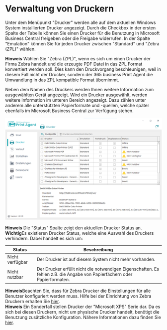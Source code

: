 # Verwaltung von Druckern

Unter dem Menüpunkt "Drucker" werden alle auf dem aktuellen Windows System installierten Drucker angezeigt. Durch die Checkbox in der ersten Spalte der Tabelle können Sie einen Drucker für die Benutzung in Microsoft Business Central freigeben oder die Freigabe widerrufen.
In der Spalte "Emulation" können Sie für jeden Drucker zwischen "Standard" und "Zebra (ZPL)" wählen.

<div class="alert alert-info">
    <i class="fa-duotone fa-thin fa-lightbulb fa-lg"></i> <strong>Hinweis</strong> Wählen Sie "Zebra (ZPL)", wenn es sich um einen Drucker der Firma Zebra handelt und die erzeugte PDF Datei in das ZPL Format konvertiert werden soll. Dies kann den Druckvorgang beschleunigen, weil in diesem Fall nicht der Drucker, sondern der 365 business Print Agent die Umwandlung in das ZPL kompatible Format übernimmt.
</div>

Neben dem Namen des Druckers werden Ihnen weitere Information zum ausgewählten Gerät angezeigt. Wird ein Drucker ausgewählt, werden weitere Information im unteren Bereich angezeigt. Dazu zählen unter anderem alle unterstützten Papierformate und -quellen, welche später ebenfalls im Microsoft Business Central zur Verfügung stehen.

![Druckerverwaltung](/assets/images/365-business-print-agent/config-tool/Printer.PNG)  

<div class="alert alert-info">
    <i class="fa-duotone fa-thin fa-lightbulb fa-lg"></i> <strong>Hinweis</strong> Die "Status" Spalte zeigt den aktuellen Drucker Status an.
</div>

<div class="alert alert-notice">
    <i class="fa-light fa-hand-point-up fa-lg"></i> <strong>Wichtig</strong>Es existieren Drucker Status, welche eine Auswahl des Druckers verhindern. Dabei handelt es sich um:
<style>

table tr:nth-child(odd) td{
  background:none;
}

table tr:nth-child(even) td{
  background:none;
}
</style>
<table>
  <thead>
    <tr>
      <th>Status</th>
      <th>Beschreibung</th>
    </tr>
  </thead>
  <tbody>
    <tr>
      <td>Nicht verfügbar</td>
      <td>Der Drucker ist auf diesem System nicht mehr vorhanden.</td>
    </tr>
    <tr>
      <td colspan="2" style="height:0;padding:0"></td>
    </tr>
    <tr>
      <td>Nicht nutzbar</td>
      <td>Der Drucker erfüllt nicht die notwendigen Eigenschaften. Es fehlen z.B. die Angabe von Papierfächern oder Papierformaten.</td>
    </tr>
  </tbody>
</table>
</div>

<div class="alert alert-info">
    <i class="fa-duotone fa-thin fa-lightbulb fa-lg"></i> <strong>Hinweis</strong>Beachten Sie, dass für Zebra Drucker die Einstellungen für alle Benutzer konfiguriert werden muss. Hilfe bei der Einrichtung von Zebra Druckern erhalten Sie <a href="support/setup-zebra-default-settings.md">hier</a>.
</div>

<div class="alert alert-info">
    <i class="fa-duotone fa-thin fa-lightbulb fa-lg"></i> <strong>Hinweis</strong> Ein Sonderfall stellen Drucker der "Microsoft XPS" Serie dar. Da es sich bei diesen Druckern, nicht um physische Drucker handelt, benötigt die Benutzung zusätzliche Konfiguration. Nähere Informationen dazu finden Sie <a href="support/setup-xps-printer.md">hier</a>.
</div>